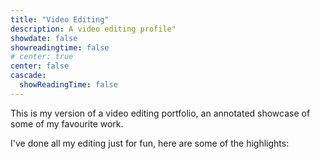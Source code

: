 ```yaml
---
title: "Video Editing"
description: A video editing profile"
showdate: false
showreadingtime: false
# center: true
center: false
cascade:
  showReadingTime: false
---
```

This is my version of a video editing portfolio, an annotated showcase of some of my favourite work.

I've done all my editing just for fun, here are some of the highlights:


